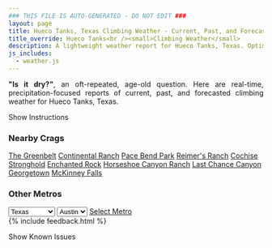 ```yaml
---
### THIS FILE IS AUTO-GENERATED - DO NOT EDIT ###
layout: page
title: Hueco Tanks, Texas Climbing Weather - Current, Past, and Forecasted Report
title_override: Hueco Tanks<br /><small>Climbing Weather</small>
description: A lightweight weather report for Hueco Tanks, Texas. Optimized for slow internet connections.
js_includes:
  - weather.js
---
```


<section class="measure center lh-copy f5-ns f6 ph2 mv4" style="text-align: justify;">
<strong>"Is it dry?"</strong>, an oft-repeated, age-old question. Here are real-time,
precipitation-focused reports of current, past, and forecasted climbing weather for Hueco Tanks, Texas.
</section>

<p id="settings-toggle" class="mw5 b center tc hover-light-red black-70 pointer">Show Instructions</p>
<section id="settings" class="overflow-hidden" style="display:none;">
    <div class="mv2 ph2 center">
        <div class="fn f6 tc pv2">
            <p class="measure lh-copy center"><strong>Show/hide hourly forecasts</strong> by clicking the desired day.</p>
            <hr class="mw5 p0 mv2 o-60 b0 bt b--light-red light-red bg-light-red">
            <p class="measure lh-copy center"><strong>Current and Past conditions</strong> are measured by the nearest weather station. <strong>Forecast conditions</strong> are calculated and polled separately.</p>
            <hr class="mw5 p0 mv2 o-60 b0 bt b--light-red light-red bg-light-red">
            <p class="measure lh-copy center"><strong>Having issues?</strong> Try <a id="clear-cache" class="no-underline relative fancy-link light-red hover-light-red" href="#">clearing the local cache</a>.</p>
            <hr class="mw5 p0 mv2 o-60 b0 bt b--light-red light-red bg-light-red">
            <p class="measure lh-copy center">Weather data sourced from <a class="no-underline fancy-link relative light-red" target="_blank" href="https://www.weather.gov/documentation/services-web-api">weather.gov</a>.</p>
        </div>
    </div>
</section>
<section id="weather" data-crag="hueco-tanks-texas" class="mv4-ns mv3 ph2 center"></section>
<section id="nearby" class="tc lh-copy">
  <h3>Nearby Crags</h3>
<a class="nowrap no-underline fancy-link relative light-red mh3" href="/crags/the-greenbelt-texas-weather.html">The Greenbelt</a>
<a class="nowrap no-underline fancy-link relative light-red mh3" href="/crags/continental-ranch-texas-weather.html">Continental Ranch</a>
<a class="nowrap no-underline fancy-link relative light-red mh3" href="/crags/pace-bend-park-texas-weather.html">Pace Bend Park</a>
<a class="nowrap no-underline fancy-link relative light-red mh3" href="/crags/reimers-ranch-texas-weather.html">Reimer's Ranch</a>
<a class="nowrap no-underline fancy-link relative light-red mh3" href="/crags/cochise-stronghold-arizona-weather.html">Cochise Stronghold</a>
<a class="nowrap no-underline fancy-link relative light-red mh3" href="/crags/enchanted-rock-texas-weather.html">Enchanted Rock</a>
<a class="nowrap no-underline fancy-link relative light-red mh3" href="/crags/horseshoe-canyon-ranch-arkansas-weather.html">Horseshoe Canyon Ranch</a>
<a class="nowrap no-underline fancy-link relative light-red mh3" href="/crags/last-chance-canyon-new-mexico-weather.html">Last Chance Canyon</a>
<a class="nowrap no-underline fancy-link relative light-red mh3" href="/crags/georgetown-texas-weather.html">Georgetown</a>
<a class="nowrap no-underline fancy-link relative light-red mh3" href="/crags/mckinney-falls-texas-weather.html">McKinney Falls</a>
</section>
<section id="nearby" class="tc lh-copy">
  <h3>Other Metros</h3>
  <select class="ma1 bg-near-white pa2" id="stateSel">
    <option value="Texas" selected>Texas</option>
    <option value="Washington">Washington</option>
    <option value="Colorado">Colorado</option>
    <option value="Tennessee">Tennessee</option>
    <option value="Utah">Utah</option>
    <option value="California">California</option>
  </select>
  <select class="ma1 bg-near-white pa2" id="citySel">
    <option value="Austin" selected>Austin</option>
  </select>
  <a id="selectMetro" class="f6 link dim ph3 pv2 ma1 dib white bg-light-red" href="/crags/austin-texas-weather.html">Select Metro</a>
  <script>
    var states = [];
    states["Texas"] = "Austin"
    states["Washington"] = "Seattle"
    states["Colorado"] = "Denver"
    states["Tennessee"] = "Nashville"
    states["Utah"] = "Salt Lake City"
    states["California"] = "San Francisco|Los Angeles"
  </script>
</section>
{% include feedback.html %}
<p id="issues-toggle" class="mw5 b center tc hover-light-red black-70 pointer">Show Known Issues</p>
<section id="issues" class="overflow-hidden tc f6">
</section>

<script>
  var weekly_EPZ_116_60 = null
  var hourly_EPZ_116_60 = {"@context":["https://geojson.org/geojson-ld/geojson-context.jsonld",{"@version":"1.1","wx":"https://api.weather.gov/ontology#","geo":"http://www.opengis.net/ont/geosparql#","unit":"http://codes.wmo.int/common/unit/","@vocab":"https://api.weather.gov/ontology#"}],"type":"Feature","geometry":{"type":"Polygon","coordinates":[[[-106.0565394,31.9207523],[-106.054364,31.8981566],[-106.02775960000001,31.9000002],[-106.02992990000001,31.9225961],[-106.0565394,31.9207523]]]},"properties":{"updated":"2022-07-02T07:56:41+00:00","units":"us","forecastGenerator":"HourlyForecastGenerator","generatedAt":"2022-07-02T08:38:10+00:00","updateTime":"2022-07-02T07:56:41+00:00","validTimes":"2022-07-02T01:00:00+00:00/P8DT6H","elevation":{"unitCode":"wmoUnit:m","value":1449.9336},"periods":[{"number":1,"name":"","startTime":"2022-07-02T02:00:00-06:00","endTime":"2022-07-02T03:00:00-06:00","isDaytime":false,"temperature":76,"temperatureUnit":"F","temperatureTrend":null,"windSpeed":"10 mph","windDirection":"N","icon":"https://api.weather.gov/icons/land/night/bkn?size=small","shortForecast":"Mostly Cloudy","detailedForecast":""},{"number":2,"name":"","startTime":"2022-07-02T03:00:00-06:00","endTime":"2022-07-02T04:00:00-06:00","isDaytime":false,"temperature":75,"temperatureUnit":"F","temperatureTrend":null,"windSpeed":"10 mph","windDirection":"NNE","icon":"https://api.weather.gov/icons/land/night/sct?size=small","shortForecast":"Partly Cloudy","detailedForecast":""},{"number":3,"name":"","startTime":"2022-07-02T04:00:00-06:00","endTime":"2022-07-02T05:00:00-06:00","isDaytime":false,"temperature":73,"temperatureUnit":"F","temperatureTrend":null,"windSpeed":"10 mph","windDirection":"NE","icon":"https://api.weather.gov/icons/land/night/sct?size=small","shortForecast":"Partly Cloudy","detailedForecast":""},{"number":4,"name":"","startTime":"2022-07-02T05:00:00-06:00","endTime":"2022-07-02T06:00:00-06:00","isDaytime":false,"temperature":72,"temperatureUnit":"F","temperatureTrend":null,"windSpeed":"12 mph","windDirection":"E","icon":"https://api.weather.gov/icons/land/night/sct?size=small","shortForecast":"Partly Cloudy","detailedForecast":""},{"number":5,"name":"","startTime":"2022-07-02T06:00:00-06:00","endTime":"2022-07-02T07:00:00-06:00","isDaytime":true,"temperature":71,"temperatureUnit":"F","temperatureTrend":null,"windSpeed":"12 mph","windDirection":"E","icon":"https://api.weather.gov/icons/land/day/sct?size=small","shortForecast":"Mostly Sunny","detailedForecast":""},{"number":6,"name":"","startTime":"2022-07-02T07:00:00-06:00","endTime":"2022-07-02T08:00:00-06:00","isDaytime":true,"temperature":72,"temperatureUnit":"F","temperatureTrend":null,"windSpeed":"9 mph","windDirection":"E","icon":"https://api.weather.gov/icons/land/day/sct?size=small","shortForecast":"Mostly Sunny","detailedForecast":""},{"number":7,"name":"","startTime":"2022-07-02T08:00:00-06:00","endTime":"2022-07-02T09:00:00-06:00","isDaytime":true,"temperature":76,"temperatureUnit":"F","temperatureTrend":null,"windSpeed":"9 mph","windDirection":"SE","icon":"https://api.weather.gov/icons/land/day/sct?size=small","shortForecast":"Mostly Sunny","detailedForecast":""},{"number":8,"name":"","startTime":"2022-07-02T09:00:00-06:00","endTime":"2022-07-02T10:00:00-06:00","isDaytime":true,"temperature":79,"temperatureUnit":"F","temperatureTrend":null,"windSpeed":"9 mph","windDirection":"SSE","icon":"https://api.weather.gov/icons/land/day/sct?size=small","shortForecast":"Mostly Sunny","detailedForecast":""},{"number":9,"name":"","startTime":"2022-07-02T10:00:00-06:00","endTime":"2022-07-02T11:00:00-06:00","isDaytime":true,"temperature":83,"temperatureUnit":"F","temperatureTrend":null,"windSpeed":"9 mph","windDirection":"SSE","icon":"https://api.weather.gov/icons/land/day/tsra_hi?size=small","shortForecast":"Isolated Showers And Thunderstorms","detailedForecast":""},{"number":10,"name":"","startTime":"2022-07-02T11:00:00-06:00","endTime":"2022-07-02T12:00:00-06:00","isDaytime":true,"temperature":86,"temperatureUnit":"F","temperatureTrend":null,"windSpeed":"8 mph","windDirection":"S","icon":"https://api.weather.gov/icons/land/day/tsra_hi?size=small","shortForecast":"Isolated Showers And Thunderstorms","detailedForecast":""},{"number":11,"name":"","startTime":"2022-07-02T12:00:00-06:00","endTime":"2022-07-02T13:00:00-06:00","isDaytime":true,"temperature":89,"temperatureUnit":"F","temperatureTrend":null,"windSpeed":"8 mph","windDirection":"SSW","icon":"https://api.weather.gov/icons/land/day/tsra_hi,20?size=small","shortForecast":"Isolated Showers And Thunderstorms","detailedForecast":""},{"number":12,"name":"","startTime":"2022-07-02T13:00:00-06:00","endTime":"2022-07-02T14:00:00-06:00","isDaytime":true,"temperature":89,"temperatureUnit":"F","temperatureTrend":null,"windSpeed":"8 mph","windDirection":"S","icon":"https://api.weather.gov/icons/land/day/tsra_hi,20?size=small","shortForecast":"Isolated Showers And Thunderstorms","detailedForecast":""},{"number":13,"name":"","startTime":"2022-07-02T14:00:00-06:00","endTime":"2022-07-02T15:00:00-06:00","isDaytime":true,"temperature":90,"temperatureUnit":"F","temperatureTrend":null,"windSpeed":"9 mph","windDirection":"S","icon":"https://api.weather.gov/icons/land/day/tsra_hi,20?size=small","shortForecast":"Isolated Showers And Thunderstorms","detailedForecast":""},{"number":14,"name":"","startTime":"2022-07-02T15:00:00-06:00","endTime":"2022-07-02T16:00:00-06:00","isDaytime":true,"temperature":91,"temperatureUnit":"F","temperatureTrend":null,"windSpeed":"9 mph","windDirection":"SSE","icon":"https://api.weather.gov/icons/land/day/tsra_hi,20?size=small","shortForecast":"Isolated Showers And Thunderstorms","detailedForecast":""},{"number":15,"name":"","startTime":"2022-07-02T16:00:00-06:00","endTime":"2022-07-02T17:00:00-06:00","isDaytime":true,"temperature":91,"temperatureUnit":"F","temperatureTrend":null,"windSpeed":"9 mph","windDirection":"SSE","icon":"https://api.weather.gov/icons/land/day/tsra_hi?size=small","shortForecast":"Isolated Showers And Thunderstorms","detailedForecast":""},{"number":16,"name":"","startTime":"2022-07-02T17:00:00-06:00","endTime":"2022-07-02T18:00:00-06:00","isDaytime":true,"temperature":91,"temperatureUnit":"F","temperatureTrend":null,"windSpeed":"9 mph","windDirection":"S","icon":"https://api.weather.gov/icons/land/day/tsra_hi?size=small","shortForecast":"Isolated Showers And Thunderstorms","detailedForecast":""},{"number":17,"name":"","startTime":"2022-07-02T18:00:00-06:00","endTime":"2022-07-02T19:00:00-06:00","isDaytime":false,"temperature":90,"temperatureUnit":"F","temperatureTrend":null,"windSpeed":"9 mph","windDirection":"SSE","icon":"https://api.weather.gov/icons/land/night/tsra_hi?size=small","shortForecast":"Isolated Showers And Thunderstorms","detailedForecast":""},{"number":18,"name":"","startTime":"2022-07-02T19:00:00-06:00","endTime":"2022-07-02T20:00:00-06:00","isDaytime":false,"temperature":89,"temperatureUnit":"F","temperatureTrend":null,"windSpeed":"9 mph","windDirection":"SSE","icon":"https://api.weather.gov/icons/land/night/tsra_hi?size=small","shortForecast":"Isolated Showers And Thunderstorms","detailedForecast":""},{"number":19,"name":"","startTime":"2022-07-02T20:00:00-06:00","endTime":"2022-07-02T21:00:00-06:00","isDaytime":false,"temperature":85,"temperatureUnit":"F","temperatureTrend":null,"windSpeed":"8 mph","windDirection":"SSE","icon":"https://api.weather.gov/icons/land/night/tsra_hi?size=small","shortForecast":"Isolated Showers And Thunderstorms","detailedForecast":""},{"number":20,"name":"","startTime":"2022-07-02T21:00:00-06:00","endTime":"2022-07-02T22:00:00-06:00","isDaytime":false,"temperature":83,"temperatureUnit":"F","temperatureTrend":null,"windSpeed":"7 mph","windDirection":"SSE","icon":"https://api.weather.gov/icons/land/night/tsra_hi?size=small","shortForecast":"Isolated Showers And Thunderstorms","detailedForecast":""},{"number":21,"name":"","startTime":"2022-07-02T22:00:00-06:00","endTime":"2022-07-02T23:00:00-06:00","isDaytime":false,"temperature":82,"temperatureUnit":"F","temperatureTrend":null,"windSpeed":"7 mph","windDirection":"S","icon":"https://api.weather.gov/icons/land/night/tsra_hi?size=small","shortForecast":"Isolated Showers And Thunderstorms","detailedForecast":""},{"number":22,"name":"","startTime":"2022-07-02T23:00:00-06:00","endTime":"2022-07-03T00:00:00-06:00","isDaytime":false,"temperature":80,"temperatureUnit":"F","temperatureTrend":null,"windSpeed":"7 mph","windDirection":"S","icon":"https://api.weather.gov/icons/land/night/tsra_hi?size=small","shortForecast":"Isolated Showers And Thunderstorms","detailedForecast":""},{"number":23,"name":"","startTime":"2022-07-03T00:00:00-06:00","endTime":"2022-07-03T01:00:00-06:00","isDaytime":false,"temperature":79,"temperatureUnit":"F","temperatureTrend":null,"windSpeed":"7 mph","windDirection":"S","icon":"https://api.weather.gov/icons/land/night/bkn?size=small","shortForecast":"Mostly Cloudy","detailedForecast":""},{"number":24,"name":"","startTime":"2022-07-03T01:00:00-06:00","endTime":"2022-07-03T02:00:00-06:00","isDaytime":false,"temperature":77,"temperatureUnit":"F","temperatureTrend":null,"windSpeed":"7 mph","windDirection":"S","icon":"https://api.weather.gov/icons/land/night/sct?size=small","shortForecast":"Partly Cloudy","detailedForecast":""},{"number":25,"name":"","startTime":"2022-07-03T02:00:00-06:00","endTime":"2022-07-03T03:00:00-06:00","isDaytime":false,"temperature":76,"temperatureUnit":"F","temperatureTrend":null,"windSpeed":"8 mph","windDirection":"SSE","icon":"https://api.weather.gov/icons/land/night/sct?size=small","shortForecast":"Partly Cloudy","detailedForecast":""},{"number":26,"name":"","startTime":"2022-07-03T03:00:00-06:00","endTime":"2022-07-03T04:00:00-06:00","isDaytime":false,"temperature":75,"temperatureUnit":"F","temperatureTrend":null,"windSpeed":"9 mph","windDirection":"SE","icon":"https://api.weather.gov/icons/land/night/sct?size=small","shortForecast":"Partly Cloudy","detailedForecast":""},{"number":27,"name":"","startTime":"2022-07-03T04:00:00-06:00","endTime":"2022-07-03T05:00:00-06:00","isDaytime":false,"temperature":74,"temperatureUnit":"F","temperatureTrend":null,"windSpeed":"9 mph","windDirection":"SE","icon":"https://api.weather.gov/icons/land/night/sct?size=small","shortForecast":"Partly Cloudy","detailedForecast":""},{"number":28,"name":"","startTime":"2022-07-03T05:00:00-06:00","endTime":"2022-07-03T06:00:00-06:00","isDaytime":false,"temperature":73,"temperatureUnit":"F","temperatureTrend":null,"windSpeed":"10 mph","windDirection":"ESE","icon":"https://api.weather.gov/icons/land/night/sct?size=small","shortForecast":"Partly Cloudy","detailedForecast":""},{"number":29,"name":"","startTime":"2022-07-03T06:00:00-06:00","endTime":"2022-07-03T07:00:00-06:00","isDaytime":true,"temperature":72,"temperatureUnit":"F","temperatureTrend":null,"windSpeed":"8 mph","windDirection":"ESE","icon":"https://api.weather.gov/icons/land/day/few?size=small","shortForecast":"Sunny","detailedForecast":""},{"number":30,"name":"","startTime":"2022-07-03T07:00:00-06:00","endTime":"2022-07-03T08:00:00-06:00","isDaytime":true,"temperature":73,"temperatureUnit":"F","temperatureTrend":null,"windSpeed":"8 mph","windDirection":"ESE","icon":"https://api.weather.gov/icons/land/day/few?size=small","shortForecast":"Sunny","detailedForecast":""},{"number":31,"name":"","startTime":"2022-07-03T08:00:00-06:00","endTime":"2022-07-03T09:00:00-06:00","isDaytime":true,"temperature":78,"temperatureUnit":"F","temperatureTrend":null,"windSpeed":"8 mph","windDirection":"SE","icon":"https://api.weather.gov/icons/land/day/few?size=small","shortForecast":"Sunny","detailedForecast":""},{"number":32,"name":"","startTime":"2022-07-03T09:00:00-06:00","endTime":"2022-07-03T10:00:00-06:00","isDaytime":true,"temperature":81,"temperatureUnit":"F","temperatureTrend":null,"windSpeed":"8 mph","windDirection":"SE","icon":"https://api.weather.gov/icons/land/day/few?size=small","shortForecast":"Sunny","detailedForecast":""},{"number":33,"name":"","startTime":"2022-07-03T10:00:00-06:00","endTime":"2022-07-03T11:00:00-06:00","isDaytime":true,"temperature":83,"temperatureUnit":"F","temperatureTrend":null,"windSpeed":"8 mph","windDirection":"SE","icon":"https://api.weather.gov/icons/land/day/few?size=small","shortForecast":"Sunny","detailedForecast":""},{"number":34,"name":"","startTime":"2022-07-03T11:00:00-06:00","endTime":"2022-07-03T12:00:00-06:00","isDaytime":true,"temperature":86,"temperatureUnit":"F","temperatureTrend":null,"windSpeed":"8 mph","windDirection":"SSE","icon":"https://api.weather.gov/icons/land/day/few?size=small","shortForecast":"Sunny","detailedForecast":""},{"number":35,"name":"","startTime":"2022-07-03T12:00:00-06:00","endTime":"2022-07-03T13:00:00-06:00","isDaytime":true,"temperature":88,"temperatureUnit":"F","temperatureTrend":null,"windSpeed":"8 mph","windDirection":"SSE","icon":"https://api.weather.gov/icons/land/day/tsra_hi?size=small","shortForecast":"Isolated Showers And Thunderstorms","detailedForecast":""},{"number":36,"name":"","startTime":"2022-07-03T13:00:00-06:00","endTime":"2022-07-03T14:00:00-06:00","isDaytime":true,"temperature":89,"temperatureUnit":"F","temperatureTrend":null,"windSpeed":"8 mph","windDirection":"SSE","icon":"https://api.weather.gov/icons/land/day/tsra_hi?size=small","shortForecast":"Isolated Showers And Thunderstorms","detailedForecast":""},{"number":37,"name":"","startTime":"2022-07-03T14:00:00-06:00","endTime":"2022-07-03T15:00:00-06:00","isDaytime":true,"temperature":89,"temperatureUnit":"F","temperatureTrend":null,"windSpeed":"8 mph","windDirection":"SE","icon":"https://api.weather.gov/icons/land/day/tsra_hi?size=small","shortForecast":"Isolated Showers And Thunderstorms","detailedForecast":""},{"number":38,"name":"","startTime":"2022-07-03T15:00:00-06:00","endTime":"2022-07-03T16:00:00-06:00","isDaytime":true,"temperature":89,"temperatureUnit":"F","temperatureTrend":null,"windSpeed":"8 mph","windDirection":"SE","icon":"https://api.weather.gov/icons/land/day/tsra_sct?size=small","shortForecast":"Isolated Showers And Thunderstorms","detailedForecast":""},{"number":39,"name":"","startTime":"2022-07-03T16:00:00-06:00","endTime":"2022-07-03T17:00:00-06:00","isDaytime":true,"temperature":90,"temperatureUnit":"F","temperatureTrend":null,"windSpeed":"9 mph","windDirection":"SE","icon":"https://api.weather.gov/icons/land/day/tsra_hi?size=small","shortForecast":"Isolated Showers And Thunderstorms","detailedForecast":""},{"number":40,"name":"","startTime":"2022-07-03T17:00:00-06:00","endTime":"2022-07-03T18:00:00-06:00","isDaytime":true,"temperature":91,"temperatureUnit":"F","temperatureTrend":null,"windSpeed":"9 mph","windDirection":"ESE","icon":"https://api.weather.gov/icons/land/day/tsra_hi?size=small","shortForecast":"Isolated Showers And Thunderstorms","detailedForecast":""},{"number":41,"name":"","startTime":"2022-07-03T18:00:00-06:00","endTime":"2022-07-03T19:00:00-06:00","isDaytime":false,"temperature":91,"temperatureUnit":"F","temperatureTrend":null,"windSpeed":"9 mph","windDirection":"ESE","icon":"https://api.weather.gov/icons/land/night/tsra_hi?size=small","shortForecast":"Scattered Showers And Thunderstorms","detailedForecast":""},{"number":42,"name":"","startTime":"2022-07-03T19:00:00-06:00","endTime":"2022-07-03T20:00:00-06:00","isDaytime":false,"temperature":89,"temperatureUnit":"F","temperatureTrend":null,"windSpeed":"9 mph","windDirection":"ESE","icon":"https://api.weather.gov/icons/land/night/tsra_hi?size=small","shortForecast":"Scattered Showers And Thunderstorms","detailedForecast":""},{"number":43,"name":"","startTime":"2022-07-03T20:00:00-06:00","endTime":"2022-07-03T21:00:00-06:00","isDaytime":false,"temperature":87,"temperatureUnit":"F","temperatureTrend":null,"windSpeed":"10 mph","windDirection":"ESE","icon":"https://api.weather.gov/icons/land/night/tsra_hi?size=small","shortForecast":"Scattered Showers And Thunderstorms","detailedForecast":""},{"number":44,"name":"","startTime":"2022-07-03T21:00:00-06:00","endTime":"2022-07-03T22:00:00-06:00","isDaytime":false,"temperature":84,"temperatureUnit":"F","temperatureTrend":null,"windSpeed":"10 mph","windDirection":"ESE","icon":"https://api.weather.gov/icons/land/night/tsra_hi?size=small","shortForecast":"Scattered Showers And Thunderstorms","detailedForecast":""},{"number":45,"name":"","startTime":"2022-07-03T22:00:00-06:00","endTime":"2022-07-03T23:00:00-06:00","isDaytime":false,"temperature":82,"temperatureUnit":"F","temperatureTrend":null,"windSpeed":"12 mph","windDirection":"ESE","icon":"https://api.weather.gov/icons/land/night/tsra_hi?size=small","shortForecast":"Scattered Showers And Thunderstorms","detailedForecast":""},{"number":46,"name":"","startTime":"2022-07-03T23:00:00-06:00","endTime":"2022-07-04T00:00:00-06:00","isDaytime":false,"temperature":81,"temperatureUnit":"F","temperatureTrend":null,"windSpeed":"12 mph","windDirection":"ESE","icon":"https://api.weather.gov/icons/land/night/tsra_hi?size=small","shortForecast":"Scattered Showers And Thunderstorms","detailedForecast":""},{"number":47,"name":"","startTime":"2022-07-04T00:00:00-06:00","endTime":"2022-07-04T01:00:00-06:00","isDaytime":false,"temperature":79,"temperatureUnit":"F","temperatureTrend":null,"windSpeed":"12 mph","windDirection":"ESE","icon":"https://api.weather.gov/icons/land/night/tsra_sct?size=small","shortForecast":"Isolated Showers And Thunderstorms","detailedForecast":""},{"number":48,"name":"","startTime":"2022-07-04T01:00:00-06:00","endTime":"2022-07-04T02:00:00-06:00","isDaytime":false,"temperature":77,"temperatureUnit":"F","temperatureTrend":null,"windSpeed":"12 mph","windDirection":"SE","icon":"https://api.weather.gov/icons/land/night/tsra_sct?size=small","shortForecast":"Isolated Showers And Thunderstorms","detailedForecast":""},{"number":49,"name":"","startTime":"2022-07-04T02:00:00-06:00","endTime":"2022-07-04T03:00:00-06:00","isDaytime":false,"temperature":76,"temperatureUnit":"F","temperatureTrend":null,"windSpeed":"10 mph","windDirection":"SE","icon":"https://api.weather.gov/icons/land/night/tsra_sct?size=small","shortForecast":"Isolated Showers And Thunderstorms","detailedForecast":""},{"number":50,"name":"","startTime":"2022-07-04T03:00:00-06:00","endTime":"2022-07-04T04:00:00-06:00","isDaytime":false,"temperature":74,"temperatureUnit":"F","temperatureTrend":null,"windSpeed":"10 mph","windDirection":"SE","icon":"https://api.weather.gov/icons/land/night/tsra_sct?size=small","shortForecast":"Isolated Showers And Thunderstorms","detailedForecast":""},{"number":51,"name":"","startTime":"2022-07-04T04:00:00-06:00","endTime":"2022-07-04T05:00:00-06:00","isDaytime":false,"temperature":72,"temperatureUnit":"F","temperatureTrend":null,"windSpeed":"9 mph","windDirection":"SSE","icon":"https://api.weather.gov/icons/land/night/tsra_hi?size=small","shortForecast":"Isolated Showers And Thunderstorms","detailedForecast":""},{"number":52,"name":"","startTime":"2022-07-04T05:00:00-06:00","endTime":"2022-07-04T06:00:00-06:00","isDaytime":false,"temperature":71,"temperatureUnit":"F","temperatureTrend":null,"windSpeed":"8 mph","windDirection":"SSE","icon":"https://api.weather.gov/icons/land/night/tsra_hi?size=small","shortForecast":"Isolated Showers And Thunderstorms","detailedForecast":""},{"number":53,"name":"","startTime":"2022-07-04T06:00:00-06:00","endTime":"2022-07-04T07:00:00-06:00","isDaytime":true,"temperature":71,"temperatureUnit":"F","temperatureTrend":null,"windSpeed":"8 mph","windDirection":"SSE","icon":"https://api.weather.gov/icons/land/day/bkn?size=small","shortForecast":"Partly Sunny","detailedForecast":""},{"number":54,"name":"","startTime":"2022-07-04T07:00:00-06:00","endTime":"2022-07-04T08:00:00-06:00","isDaytime":true,"temperature":73,"temperatureUnit":"F","temperatureTrend":null,"windSpeed":"8 mph","windDirection":"SSE","icon":"https://api.weather.gov/icons/land/day/sct?size=small","shortForecast":"Mostly Sunny","detailedForecast":""},{"number":55,"name":"","startTime":"2022-07-04T08:00:00-06:00","endTime":"2022-07-04T09:00:00-06:00","isDaytime":true,"temperature":77,"temperatureUnit":"F","temperatureTrend":null,"windSpeed":"8 mph","windDirection":"S","icon":"https://api.weather.gov/icons/land/day/sct?size=small","shortForecast":"Mostly Sunny","detailedForecast":""},{"number":56,"name":"","startTime":"2022-07-04T09:00:00-06:00","endTime":"2022-07-04T10:00:00-06:00","isDaytime":true,"temperature":80,"temperatureUnit":"F","temperatureTrend":null,"windSpeed":"8 mph","windDirection":"S","icon":"https://api.weather.gov/icons/land/day/few?size=small","shortForecast":"Sunny","detailedForecast":""},{"number":57,"name":"","startTime":"2022-07-04T10:00:00-06:00","endTime":"2022-07-04T11:00:00-06:00","isDaytime":true,"temperature":83,"temperatureUnit":"F","temperatureTrend":null,"windSpeed":"9 mph","windDirection":"S","icon":"https://api.weather.gov/icons/land/day/sct?size=small","shortForecast":"Mostly Sunny","detailedForecast":""},{"number":58,"name":"","startTime":"2022-07-04T11:00:00-06:00","endTime":"2022-07-04T12:00:00-06:00","isDaytime":true,"temperature":85,"temperatureUnit":"F","temperatureTrend":null,"windSpeed":"9 mph","windDirection":"S","icon":"https://api.weather.gov/icons/land/day/sct?size=small","shortForecast":"Mostly Sunny","detailedForecast":""},{"number":59,"name":"","startTime":"2022-07-04T12:00:00-06:00","endTime":"2022-07-04T13:00:00-06:00","isDaytime":true,"temperature":87,"temperatureUnit":"F","temperatureTrend":null,"windSpeed":"9 mph","windDirection":"S","icon":"https://api.weather.gov/icons/land/day/tsra_hi?size=small","shortForecast":"Slight Chance Showers And Thunderstorms","detailedForecast":""},{"number":60,"name":"","startTime":"2022-07-04T13:00:00-06:00","endTime":"2022-07-04T14:00:00-06:00","isDaytime":true,"temperature":88,"temperatureUnit":"F","temperatureTrend":null,"windSpeed":"9 mph","windDirection":"S","icon":"https://api.weather.gov/icons/land/day/tsra_hi?size=small","shortForecast":"Slight Chance Showers And Thunderstorms","detailedForecast":""},{"number":61,"name":"","startTime":"2022-07-04T14:00:00-06:00","endTime":"2022-07-04T15:00:00-06:00","isDaytime":true,"temperature":89,"temperatureUnit":"F","temperatureTrend":null,"windSpeed":"9 mph","windDirection":"S","icon":"https://api.weather.gov/icons/land/day/tsra_hi?size=small","shortForecast":"Slight Chance Showers And Thunderstorms","detailedForecast":""},{"number":62,"name":"","startTime":"2022-07-04T15:00:00-06:00","endTime":"2022-07-04T16:00:00-06:00","isDaytime":true,"temperature":89,"temperatureUnit":"F","temperatureTrend":null,"windSpeed":"9 mph","windDirection":"S","icon":"https://api.weather.gov/icons/land/day/tsra_hi?size=small","shortForecast":"Slight Chance Showers And Thunderstorms","detailedForecast":""},{"number":63,"name":"","startTime":"2022-07-04T16:00:00-06:00","endTime":"2022-07-04T17:00:00-06:00","isDaytime":true,"temperature":89,"temperatureUnit":"F","temperatureTrend":null,"windSpeed":"9 mph","windDirection":"S","icon":"https://api.weather.gov/icons/land/day/tsra_hi?size=small","shortForecast":"Slight Chance Showers And Thunderstorms","detailedForecast":""},{"number":64,"name":"","startTime":"2022-07-04T17:00:00-06:00","endTime":"2022-07-04T18:00:00-06:00","isDaytime":true,"temperature":88,"temperatureUnit":"F","temperatureTrend":null,"windSpeed":"9 mph","windDirection":"S","icon":"https://api.weather.gov/icons/land/day/tsra_hi?size=small","shortForecast":"Slight Chance Showers And Thunderstorms","detailedForecast":""},{"number":65,"name":"","startTime":"2022-07-04T18:00:00-06:00","endTime":"2022-07-04T19:00:00-06:00","isDaytime":false,"temperature":87,"temperatureUnit":"F","temperatureTrend":null,"windSpeed":"9 mph","windDirection":"S","icon":"https://api.weather.gov/icons/land/night/tsra_sct?size=small","shortForecast":"Chance Showers And Thunderstorms","detailedForecast":""},{"number":66,"name":"","startTime":"2022-07-04T19:00:00-06:00","endTime":"2022-07-04T20:00:00-06:00","isDaytime":false,"temperature":85,"temperatureUnit":"F","temperatureTrend":null,"windSpeed":"9 mph","windDirection":"S","icon":"https://api.weather.gov/icons/land/night/tsra_sct?size=small","shortForecast":"Chance Showers And Thunderstorms","detailedForecast":""},{"number":67,"name":"","startTime":"2022-07-04T20:00:00-06:00","endTime":"2022-07-04T21:00:00-06:00","isDaytime":false,"temperature":82,"temperatureUnit":"F","temperatureTrend":null,"windSpeed":"10 mph","windDirection":"S","icon":"https://api.weather.gov/icons/land/night/tsra_sct?size=small","shortForecast":"Chance Showers And Thunderstorms","detailedForecast":""},{"number":68,"name":"","startTime":"2022-07-04T21:00:00-06:00","endTime":"2022-07-04T22:00:00-06:00","isDaytime":false,"temperature":80,"temperatureUnit":"F","temperatureTrend":null,"windSpeed":"10 mph","windDirection":"S","icon":"https://api.weather.gov/icons/land/night/tsra_sct?size=small","shortForecast":"Chance Showers And Thunderstorms","detailedForecast":""},{"number":69,"name":"","startTime":"2022-07-04T22:00:00-06:00","endTime":"2022-07-04T23:00:00-06:00","isDaytime":false,"temperature":79,"temperatureUnit":"F","temperatureTrend":null,"windSpeed":"10 mph","windDirection":"SSE","icon":"https://api.weather.gov/icons/land/night/tsra?size=small","shortForecast":"Chance Showers And Thunderstorms","detailedForecast":""},{"number":70,"name":"","startTime":"2022-07-04T23:00:00-06:00","endTime":"2022-07-05T00:00:00-06:00","isDaytime":false,"temperature":79,"temperatureUnit":"F","temperatureTrend":null,"windSpeed":"12 mph","windDirection":"SSE","icon":"https://api.weather.gov/icons/land/night/tsra?size=small","shortForecast":"Chance Showers And Thunderstorms","detailedForecast":""},{"number":71,"name":"","startTime":"2022-07-05T00:00:00-06:00","endTime":"2022-07-05T01:00:00-06:00","isDaytime":false,"temperature":78,"temperatureUnit":"F","temperatureTrend":null,"windSpeed":"12 mph","windDirection":"SSE","icon":"https://api.weather.gov/icons/land/night/tsra?size=small","shortForecast":"Chance Showers And Thunderstorms","detailedForecast":""},{"number":72,"name":"","startTime":"2022-07-05T01:00:00-06:00","endTime":"2022-07-05T02:00:00-06:00","isDaytime":false,"temperature":77,"temperatureUnit":"F","temperatureTrend":null,"windSpeed":"12 mph","windDirection":"SSE","icon":"https://api.weather.gov/icons/land/night/tsra?size=small","shortForecast":"Chance Showers And Thunderstorms","detailedForecast":""},{"number":73,"name":"","startTime":"2022-07-05T02:00:00-06:00","endTime":"2022-07-05T03:00:00-06:00","isDaytime":false,"temperature":75,"temperatureUnit":"F","temperatureTrend":null,"windSpeed":"13 mph","windDirection":"SSE","icon":"https://api.weather.gov/icons/land/night/tsra_sct?size=small","shortForecast":"Chance Showers And Thunderstorms","detailedForecast":""},{"number":74,"name":"","startTime":"2022-07-05T03:00:00-06:00","endTime":"2022-07-05T04:00:00-06:00","isDaytime":false,"temperature":74,"temperatureUnit":"F","temperatureTrend":null,"windSpeed":"13 mph","windDirection":"SSE","icon":"https://api.weather.gov/icons/land/night/tsra_sct?size=small","shortForecast":"Chance Showers And Thunderstorms","detailedForecast":""},{"number":75,"name":"","startTime":"2022-07-05T04:00:00-06:00","endTime":"2022-07-05T05:00:00-06:00","isDaytime":false,"temperature":72,"temperatureUnit":"F","temperatureTrend":null,"windSpeed":"13 mph","windDirection":"S","icon":"https://api.weather.gov/icons/land/night/tsra_sct?size=small","shortForecast":"Chance Showers And Thunderstorms","detailedForecast":""},{"number":76,"name":"","startTime":"2022-07-05T05:00:00-06:00","endTime":"2022-07-05T06:00:00-06:00","isDaytime":false,"temperature":71,"temperatureUnit":"F","temperatureTrend":null,"windSpeed":"13 mph","windDirection":"S","icon":"https://api.weather.gov/icons/land/night/tsra_sct?size=small","shortForecast":"Chance Showers And Thunderstorms","detailedForecast":""},{"number":77,"name":"","startTime":"2022-07-05T06:00:00-06:00","endTime":"2022-07-05T07:00:00-06:00","isDaytime":true,"temperature":71,"temperatureUnit":"F","temperatureTrend":null,"windSpeed":"12 mph","windDirection":"S","icon":"https://api.weather.gov/icons/land/day/bkn?size=small","shortForecast":"Partly Sunny","detailedForecast":""},{"number":78,"name":"","startTime":"2022-07-05T07:00:00-06:00","endTime":"2022-07-05T08:00:00-06:00","isDaytime":true,"temperature":73,"temperatureUnit":"F","temperatureTrend":null,"windSpeed":"10 mph","windDirection":"S","icon":"https://api.weather.gov/icons/land/day/bkn?size=small","shortForecast":"Partly Sunny","detailedForecast":""},{"number":79,"name":"","startTime":"2022-07-05T08:00:00-06:00","endTime":"2022-07-05T09:00:00-06:00","isDaytime":true,"temperature":75,"temperatureUnit":"F","temperatureTrend":null,"windSpeed":"9 mph","windDirection":"S","icon":"https://api.weather.gov/icons/land/day/sct?size=small","shortForecast":"Mostly Sunny","detailedForecast":""},{"number":80,"name":"","startTime":"2022-07-05T09:00:00-06:00","endTime":"2022-07-05T10:00:00-06:00","isDaytime":true,"temperature":78,"temperatureUnit":"F","temperatureTrend":null,"windSpeed":"8 mph","windDirection":"S","icon":"https://api.weather.gov/icons/land/day/sct?size=small","shortForecast":"Mostly Sunny","detailedForecast":""},{"number":81,"name":"","startTime":"2022-07-05T10:00:00-06:00","endTime":"2022-07-05T11:00:00-06:00","isDaytime":true,"temperature":80,"temperatureUnit":"F","temperatureTrend":null,"windSpeed":"7 mph","windDirection":"SSW","icon":"https://api.weather.gov/icons/land/day/sct?size=small","shortForecast":"Mostly Sunny","detailedForecast":""},{"number":82,"name":"","startTime":"2022-07-05T11:00:00-06:00","endTime":"2022-07-05T12:00:00-06:00","isDaytime":true,"temperature":82,"temperatureUnit":"F","temperatureTrend":null,"windSpeed":"7 mph","windDirection":"SSW","icon":"https://api.weather.gov/icons/land/day/sct?size=small","shortForecast":"Mostly Sunny","detailedForecast":""},{"number":83,"name":"","startTime":"2022-07-05T12:00:00-06:00","endTime":"2022-07-05T13:00:00-06:00","isDaytime":true,"temperature":84,"temperatureUnit":"F","temperatureTrend":null,"windSpeed":"7 mph","windDirection":"SSW","icon":"https://api.weather.gov/icons/land/day/tsra_hi?size=small","shortForecast":"Slight Chance Showers And Thunderstorms","detailedForecast":""},{"number":84,"name":"","startTime":"2022-07-05T13:00:00-06:00","endTime":"2022-07-05T14:00:00-06:00","isDaytime":true,"temperature":86,"temperatureUnit":"F","temperatureTrend":null,"windSpeed":"8 mph","windDirection":"SSW","icon":"https://api.weather.gov/icons/land/day/tsra_hi?size=small","shortForecast":"Slight Chance Showers And Thunderstorms","detailedForecast":""},{"number":85,"name":"","startTime":"2022-07-05T14:00:00-06:00","endTime":"2022-07-05T15:00:00-06:00","isDaytime":true,"temperature":87,"temperatureUnit":"F","temperatureTrend":null,"windSpeed":"8 mph","windDirection":"SW","icon":"https://api.weather.gov/icons/land/day/tsra_hi?size=small","shortForecast":"Slight Chance Showers And Thunderstorms","detailedForecast":""},{"number":86,"name":"","startTime":"2022-07-05T15:00:00-06:00","endTime":"2022-07-05T16:00:00-06:00","isDaytime":true,"temperature":88,"temperatureUnit":"F","temperatureTrend":null,"windSpeed":"9 mph","windDirection":"SW","icon":"https://api.weather.gov/icons/land/day/tsra_hi?size=small","shortForecast":"Slight Chance Showers And Thunderstorms","detailedForecast":""},{"number":87,"name":"","startTime":"2022-07-05T16:00:00-06:00","endTime":"2022-07-05T17:00:00-06:00","isDaytime":true,"temperature":88,"temperatureUnit":"F","temperatureTrend":null,"windSpeed":"9 mph","windDirection":"SW","icon":"https://api.weather.gov/icons/land/day/tsra_hi?size=small","shortForecast":"Slight Chance Showers And Thunderstorms","detailedForecast":""},{"number":88,"name":"","startTime":"2022-07-05T17:00:00-06:00","endTime":"2022-07-05T18:00:00-06:00","isDaytime":true,"temperature":88,"temperatureUnit":"F","temperatureTrend":null,"windSpeed":"8 mph","windDirection":"SW","icon":"https://api.weather.gov/icons/land/day/tsra_hi?size=small","shortForecast":"Slight Chance Showers And Thunderstorms","detailedForecast":""},{"number":89,"name":"","startTime":"2022-07-05T18:00:00-06:00","endTime":"2022-07-05T19:00:00-06:00","isDaytime":false,"temperature":87,"temperatureUnit":"F","temperatureTrend":null,"windSpeed":"8 mph","windDirection":"SW","icon":"https://api.weather.gov/icons/land/night/tsra_hi?size=small","shortForecast":"Chance Showers And Thunderstorms","detailedForecast":""},{"number":90,"name":"","startTime":"2022-07-05T19:00:00-06:00","endTime":"2022-07-05T20:00:00-06:00","isDaytime":false,"temperature":85,"temperatureUnit":"F","temperatureTrend":null,"windSpeed":"10 mph","windDirection":"SSW","icon":"https://api.weather.gov/icons/land/night/tsra_hi?size=small","shortForecast":"Chance Showers And Thunderstorms","detailedForecast":""},{"number":91,"name":"","startTime":"2022-07-05T20:00:00-06:00","endTime":"2022-07-05T21:00:00-06:00","isDaytime":false,"temperature":83,"temperatureUnit":"F","temperatureTrend":null,"windSpeed":"13 mph","windDirection":"SSW","icon":"https://api.weather.gov/icons/land/night/tsra_hi?size=small","shortForecast":"Chance Showers And Thunderstorms","detailedForecast":""},{"number":92,"name":"","startTime":"2022-07-05T21:00:00-06:00","endTime":"2022-07-05T22:00:00-06:00","isDaytime":false,"temperature":81,"temperatureUnit":"F","temperatureTrend":null,"windSpeed":"14 mph","windDirection":"S","icon":"https://api.weather.gov/icons/land/night/tsra_hi?size=small","shortForecast":"Chance Showers And Thunderstorms","detailedForecast":""},{"number":93,"name":"","startTime":"2022-07-05T22:00:00-06:00","endTime":"2022-07-05T23:00:00-06:00","isDaytime":false,"temperature":79,"temperatureUnit":"F","temperatureTrend":null,"windSpeed":"14 mph","windDirection":"S","icon":"https://api.weather.gov/icons/land/night/tsra_hi?size=small","shortForecast":"Chance Showers And Thunderstorms","detailedForecast":""},{"number":94,"name":"","startTime":"2022-07-05T23:00:00-06:00","endTime":"2022-07-06T00:00:00-06:00","isDaytime":false,"temperature":78,"temperatureUnit":"F","temperatureTrend":null,"windSpeed":"13 mph","windDirection":"S","icon":"https://api.weather.gov/icons/land/night/tsra_sct?size=small","shortForecast":"Chance Showers And Thunderstorms","detailedForecast":""},{"number":95,"name":"","startTime":"2022-07-06T00:00:00-06:00","endTime":"2022-07-06T01:00:00-06:00","isDaytime":false,"temperature":77,"temperatureUnit":"F","temperatureTrend":null,"windSpeed":"12 mph","windDirection":"S","icon":"https://api.weather.gov/icons/land/night/tsra_sct?size=small","shortForecast":"Chance Showers And Thunderstorms","detailedForecast":""},{"number":96,"name":"","startTime":"2022-07-06T01:00:00-06:00","endTime":"2022-07-06T02:00:00-06:00","isDaytime":false,"temperature":76,"temperatureUnit":"F","temperatureTrend":null,"windSpeed":"12 mph","windDirection":"S","icon":"https://api.weather.gov/icons/land/night/tsra_sct?size=small","shortForecast":"Chance Showers And Thunderstorms","detailedForecast":""},{"number":97,"name":"","startTime":"2022-07-06T02:00:00-06:00","endTime":"2022-07-06T03:00:00-06:00","isDaytime":false,"temperature":75,"temperatureUnit":"F","temperatureTrend":null,"windSpeed":"12 mph","windDirection":"S","icon":"https://api.weather.gov/icons/land/night/tsra_sct?size=small","shortForecast":"Chance Showers And Thunderstorms","detailedForecast":""},{"number":98,"name":"","startTime":"2022-07-06T03:00:00-06:00","endTime":"2022-07-06T04:00:00-06:00","isDaytime":false,"temperature":74,"temperatureUnit":"F","temperatureTrend":null,"windSpeed":"12 mph","windDirection":"SSE","icon":"https://api.weather.gov/icons/land/night/tsra_sct?size=small","shortForecast":"Chance Showers And Thunderstorms","detailedForecast":""},{"number":99,"name":"","startTime":"2022-07-06T04:00:00-06:00","endTime":"2022-07-06T05:00:00-06:00","isDaytime":false,"temperature":73,"temperatureUnit":"F","temperatureTrend":null,"windSpeed":"10 mph","windDirection":"SSE","icon":"https://api.weather.gov/icons/land/night/tsra_sct?size=small","shortForecast":"Chance Showers And Thunderstorms","detailedForecast":""},{"number":100,"name":"","startTime":"2022-07-06T05:00:00-06:00","endTime":"2022-07-06T06:00:00-06:00","isDaytime":false,"temperature":72,"temperatureUnit":"F","temperatureTrend":null,"windSpeed":"10 mph","windDirection":"SSE","icon":"https://api.weather.gov/icons/land/night/tsra_hi?size=small","shortForecast":"Chance Showers And Thunderstorms","detailedForecast":""},{"number":101,"name":"","startTime":"2022-07-06T06:00:00-06:00","endTime":"2022-07-06T07:00:00-06:00","isDaytime":true,"temperature":72,"temperatureUnit":"F","temperatureTrend":null,"windSpeed":"9 mph","windDirection":"SE","icon":"https://api.weather.gov/icons/land/day/bkn?size=small","shortForecast":"Partly Sunny","detailedForecast":""},{"number":102,"name":"","startTime":"2022-07-06T07:00:00-06:00","endTime":"2022-07-06T08:00:00-06:00","isDaytime":true,"temperature":74,"temperatureUnit":"F","temperatureTrend":null,"windSpeed":"9 mph","windDirection":"SSE","icon":"https://api.weather.gov/icons/land/day/sct?size=small","shortForecast":"Mostly Sunny","detailedForecast":""},{"number":103,"name":"","startTime":"2022-07-06T08:00:00-06:00","endTime":"2022-07-06T09:00:00-06:00","isDaytime":true,"temperature":76,"temperatureUnit":"F","temperatureTrend":null,"windSpeed":"8 mph","windDirection":"SSE","icon":"https://api.weather.gov/icons/land/day/sct?size=small","shortForecast":"Mostly Sunny","detailedForecast":""},{"number":104,"name":"","startTime":"2022-07-06T09:00:00-06:00","endTime":"2022-07-06T10:00:00-06:00","isDaytime":true,"temperature":79,"temperatureUnit":"F","temperatureTrend":null,"windSpeed":"8 mph","windDirection":"S","icon":"https://api.weather.gov/icons/land/day/sct?size=small","shortForecast":"Mostly Sunny","detailedForecast":""},{"number":105,"name":"","startTime":"2022-07-06T10:00:00-06:00","endTime":"2022-07-06T11:00:00-06:00","isDaytime":true,"temperature":81,"temperatureUnit":"F","temperatureTrend":null,"windSpeed":"8 mph","windDirection":"S","icon":"https://api.weather.gov/icons/land/day/sct?size=small","shortForecast":"Mostly Sunny","detailedForecast":""},{"number":106,"name":"","startTime":"2022-07-06T11:00:00-06:00","endTime":"2022-07-06T12:00:00-06:00","isDaytime":true,"temperature":83,"temperatureUnit":"F","temperatureTrend":null,"windSpeed":"8 mph","windDirection":"SW","icon":"https://api.weather.gov/icons/land/day/sct?size=small","shortForecast":"Mostly Sunny","detailedForecast":""},{"number":107,"name":"","startTime":"2022-07-06T12:00:00-06:00","endTime":"2022-07-06T13:00:00-06:00","isDaytime":true,"temperature":85,"temperatureUnit":"F","temperatureTrend":null,"windSpeed":"8 mph","windDirection":"SW","icon":"https://api.weather.gov/icons/land/day/tsra_hi?size=small","shortForecast":"Chance Showers And Thunderstorms","detailedForecast":""},{"number":108,"name":"","startTime":"2022-07-06T13:00:00-06:00","endTime":"2022-07-06T14:00:00-06:00","isDaytime":true,"temperature":87,"temperatureUnit":"F","temperatureTrend":null,"windSpeed":"8 mph","windDirection":"WSW","icon":"https://api.weather.gov/icons/land/day/tsra_hi?size=small","shortForecast":"Chance Showers And Thunderstorms","detailedForecast":""},{"number":109,"name":"","startTime":"2022-07-06T14:00:00-06:00","endTime":"2022-07-06T15:00:00-06:00","isDaytime":true,"temperature":88,"temperatureUnit":"F","temperatureTrend":null,"windSpeed":"8 mph","windDirection":"WSW","icon":"https://api.weather.gov/icons/land/day/tsra_hi?size=small","shortForecast":"Chance Showers And Thunderstorms","detailedForecast":""},{"number":110,"name":"","startTime":"2022-07-06T15:00:00-06:00","endTime":"2022-07-06T16:00:00-06:00","isDaytime":true,"temperature":89,"temperatureUnit":"F","temperatureTrend":null,"windSpeed":"8 mph","windDirection":"WSW","icon":"https://api.weather.gov/icons/land/day/tsra_hi?size=small","shortForecast":"Chance Showers And Thunderstorms","detailedForecast":""},{"number":111,"name":"","startTime":"2022-07-06T16:00:00-06:00","endTime":"2022-07-06T17:00:00-06:00","isDaytime":true,"temperature":89,"temperatureUnit":"F","temperatureTrend":null,"windSpeed":"9 mph","windDirection":"SW","icon":"https://api.weather.gov/icons/land/day/tsra_hi?size=small","shortForecast":"Chance Showers And Thunderstorms","detailedForecast":""},{"number":112,"name":"","startTime":"2022-07-06T17:00:00-06:00","endTime":"2022-07-06T18:00:00-06:00","isDaytime":true,"temperature":88,"temperatureUnit":"F","temperatureTrend":null,"windSpeed":"10 mph","windDirection":"S","icon":"https://api.weather.gov/icons/land/day/tsra_hi?size=small","shortForecast":"Chance Showers And Thunderstorms","detailedForecast":""},{"number":113,"name":"","startTime":"2022-07-06T18:00:00-06:00","endTime":"2022-07-06T19:00:00-06:00","isDaytime":false,"temperature":87,"temperatureUnit":"F","temperatureTrend":null,"windSpeed":"12 mph","windDirection":"SSE","icon":"https://api.weather.gov/icons/land/night/tsra_hi?size=small","shortForecast":"Chance Showers And Thunderstorms","detailedForecast":""},{"number":114,"name":"","startTime":"2022-07-06T19:00:00-06:00","endTime":"2022-07-06T20:00:00-06:00","isDaytime":false,"temperature":85,"temperatureUnit":"F","temperatureTrend":null,"windSpeed":"13 mph","windDirection":"SSE","icon":"https://api.weather.gov/icons/land/night/tsra_hi?size=small","shortForecast":"Chance Showers And Thunderstorms","detailedForecast":""},{"number":115,"name":"","startTime":"2022-07-06T20:00:00-06:00","endTime":"2022-07-06T21:00:00-06:00","isDaytime":false,"temperature":82,"temperatureUnit":"F","temperatureTrend":null,"windSpeed":"14 mph","windDirection":"SSE","icon":"https://api.weather.gov/icons/land/night/tsra_hi?size=small","shortForecast":"Chance Showers And Thunderstorms","detailedForecast":""},{"number":116,"name":"","startTime":"2022-07-06T21:00:00-06:00","endTime":"2022-07-06T22:00:00-06:00","isDaytime":false,"temperature":80,"temperatureUnit":"F","temperatureTrend":null,"windSpeed":"14 mph","windDirection":"SSE","icon":"https://api.weather.gov/icons/land/night/tsra_sct?size=small","shortForecast":"Chance Showers And Thunderstorms","detailedForecast":""},{"number":117,"name":"","startTime":"2022-07-06T22:00:00-06:00","endTime":"2022-07-06T23:00:00-06:00","isDaytime":false,"temperature":79,"temperatureUnit":"F","temperatureTrend":null,"windSpeed":"14 mph","windDirection":"SSE","icon":"https://api.weather.gov/icons/land/night/tsra_sct?size=small","shortForecast":"Chance Showers And Thunderstorms","detailedForecast":""},{"number":118,"name":"","startTime":"2022-07-06T23:00:00-06:00","endTime":"2022-07-07T00:00:00-06:00","isDaytime":false,"temperature":78,"temperatureUnit":"F","temperatureTrend":null,"windSpeed":"13 mph","windDirection":"S","icon":"https://api.weather.gov/icons/land/night/tsra_sct?size=small","shortForecast":"Chance Showers And Thunderstorms","detailedForecast":""},{"number":119,"name":"","startTime":"2022-07-07T00:00:00-06:00","endTime":"2022-07-07T01:00:00-06:00","isDaytime":false,"temperature":77,"temperatureUnit":"F","temperatureTrend":null,"windSpeed":"12 mph","windDirection":"S","icon":"https://api.weather.gov/icons/land/night/rain_showers?size=small","shortForecast":"Chance Rain Showers","detailedForecast":""},{"number":120,"name":"","startTime":"2022-07-07T01:00:00-06:00","endTime":"2022-07-07T02:00:00-06:00","isDaytime":false,"temperature":76,"temperatureUnit":"F","temperatureTrend":null,"windSpeed":"12 mph","windDirection":"S","icon":"https://api.weather.gov/icons/land/night/rain_showers?size=small","shortForecast":"Chance Rain Showers","detailedForecast":""},{"number":121,"name":"","startTime":"2022-07-07T02:00:00-06:00","endTime":"2022-07-07T03:00:00-06:00","isDaytime":false,"temperature":75,"temperatureUnit":"F","temperatureTrend":null,"windSpeed":"12 mph","windDirection":"SSW","icon":"https://api.weather.gov/icons/land/night/rain_showers?size=small","shortForecast":"Chance Rain Showers","detailedForecast":""},{"number":122,"name":"","startTime":"2022-07-07T03:00:00-06:00","endTime":"2022-07-07T04:00:00-06:00","isDaytime":false,"temperature":74,"temperatureUnit":"F","temperatureTrend":null,"windSpeed":"12 mph","windDirection":"SSW","icon":"https://api.weather.gov/icons/land/night/rain_showers?size=small","shortForecast":"Chance Rain Showers","detailedForecast":""},{"number":123,"name":"","startTime":"2022-07-07T04:00:00-06:00","endTime":"2022-07-07T05:00:00-06:00","isDaytime":false,"temperature":72,"temperatureUnit":"F","temperatureTrend":null,"windSpeed":"10 mph","windDirection":"S","icon":"https://api.weather.gov/icons/land/night/rain_showers?size=small","shortForecast":"Chance Rain Showers","detailedForecast":""},{"number":124,"name":"","startTime":"2022-07-07T05:00:00-06:00","endTime":"2022-07-07T06:00:00-06:00","isDaytime":false,"temperature":71,"temperatureUnit":"F","temperatureTrend":null,"windSpeed":"9 mph","windDirection":"SE","icon":"https://api.weather.gov/icons/land/night/rain_showers?size=small","shortForecast":"Chance Rain Showers","detailedForecast":""},{"number":125,"name":"","startTime":"2022-07-07T06:00:00-06:00","endTime":"2022-07-07T07:00:00-06:00","isDaytime":true,"temperature":71,"temperatureUnit":"F","temperatureTrend":null,"windSpeed":"8 mph","windDirection":"ESE","icon":"https://api.weather.gov/icons/land/day/sct?size=small","shortForecast":"Mostly Sunny","detailedForecast":""},{"number":126,"name":"","startTime":"2022-07-07T07:00:00-06:00","endTime":"2022-07-07T08:00:00-06:00","isDaytime":true,"temperature":73,"temperatureUnit":"F","temperatureTrend":null,"windSpeed":"8 mph","windDirection":"ESE","icon":"https://api.weather.gov/icons/land/day/sct?size=small","shortForecast":"Mostly Sunny","detailedForecast":""},{"number":127,"name":"","startTime":"2022-07-07T08:00:00-06:00","endTime":"2022-07-07T09:00:00-06:00","isDaytime":true,"temperature":76,"temperatureUnit":"F","temperatureTrend":null,"windSpeed":"8 mph","windDirection":"SE","icon":"https://api.weather.gov/icons/land/day/sct?size=small","shortForecast":"Mostly Sunny","detailedForecast":""},{"number":128,"name":"","startTime":"2022-07-07T09:00:00-06:00","endTime":"2022-07-07T10:00:00-06:00","isDaytime":true,"temperature":79,"temperatureUnit":"F","temperatureTrend":null,"windSpeed":"8 mph","windDirection":"SSE","icon":"https://api.weather.gov/icons/land/day/sct?size=small","shortForecast":"Mostly Sunny","detailedForecast":""},{"number":129,"name":"","startTime":"2022-07-07T10:00:00-06:00","endTime":"2022-07-07T11:00:00-06:00","isDaytime":true,"temperature":82,"temperatureUnit":"F","temperatureTrend":null,"windSpeed":"8 mph","windDirection":"SSE","icon":"https://api.weather.gov/icons/land/day/sct?size=small","shortForecast":"Mostly Sunny","detailedForecast":""},{"number":130,"name":"","startTime":"2022-07-07T11:00:00-06:00","endTime":"2022-07-07T12:00:00-06:00","isDaytime":true,"temperature":85,"temperatureUnit":"F","temperatureTrend":null,"windSpeed":"7 mph","windDirection":"S","icon":"https://api.weather.gov/icons/land/day/sct?size=small","shortForecast":"Mostly Sunny","detailedForecast":""},{"number":131,"name":"","startTime":"2022-07-07T12:00:00-06:00","endTime":"2022-07-07T13:00:00-06:00","isDaytime":true,"temperature":87,"temperatureUnit":"F","temperatureTrend":null,"windSpeed":"7 mph","windDirection":"S","icon":"https://api.weather.gov/icons/land/day/tsra_hi?size=small","shortForecast":"Chance Showers And Thunderstorms","detailedForecast":""},{"number":132,"name":"","startTime":"2022-07-07T13:00:00-06:00","endTime":"2022-07-07T14:00:00-06:00","isDaytime":true,"temperature":89,"temperatureUnit":"F","temperatureTrend":null,"windSpeed":"7 mph","windDirection":"S","icon":"https://api.weather.gov/icons/land/day/tsra_hi?size=small","shortForecast":"Chance Showers And Thunderstorms","detailedForecast":""},{"number":133,"name":"","startTime":"2022-07-07T14:00:00-06:00","endTime":"2022-07-07T15:00:00-06:00","isDaytime":true,"temperature":90,"temperatureUnit":"F","temperatureTrend":null,"windSpeed":"8 mph","windDirection":"SSE","icon":"https://api.weather.gov/icons/land/day/tsra_hi?size=small","shortForecast":"Chance Showers And Thunderstorms","detailedForecast":""},{"number":134,"name":"","startTime":"2022-07-07T15:00:00-06:00","endTime":"2022-07-07T16:00:00-06:00","isDaytime":true,"temperature":90,"temperatureUnit":"F","temperatureTrend":null,"windSpeed":"9 mph","windDirection":"SSE","icon":"https://api.weather.gov/icons/land/day/tsra_hi?size=small","shortForecast":"Chance Showers And Thunderstorms","detailedForecast":""},{"number":135,"name":"","startTime":"2022-07-07T16:00:00-06:00","endTime":"2022-07-07T17:00:00-06:00","isDaytime":true,"temperature":90,"temperatureUnit":"F","temperatureTrend":null,"windSpeed":"10 mph","windDirection":"SE","icon":"https://api.weather.gov/icons/land/day/tsra_hi?size=small","shortForecast":"Chance Showers And Thunderstorms","detailedForecast":""},{"number":136,"name":"","startTime":"2022-07-07T17:00:00-06:00","endTime":"2022-07-07T18:00:00-06:00","isDaytime":true,"temperature":89,"temperatureUnit":"F","temperatureTrend":null,"windSpeed":"10 mph","windDirection":"E","icon":"https://api.weather.gov/icons/land/day/tsra_hi?size=small","shortForecast":"Chance Showers And Thunderstorms","detailedForecast":""},{"number":137,"name":"","startTime":"2022-07-07T18:00:00-06:00","endTime":"2022-07-07T19:00:00-06:00","isDaytime":false,"temperature":87,"temperatureUnit":"F","temperatureTrend":null,"windSpeed":"12 mph","windDirection":"E","icon":"https://api.weather.gov/icons/land/night/tsra_hi?size=small","shortForecast":"Slight Chance Showers And Thunderstorms","detailedForecast":""},{"number":138,"name":"","startTime":"2022-07-07T19:00:00-06:00","endTime":"2022-07-07T20:00:00-06:00","isDaytime":false,"temperature":85,"temperatureUnit":"F","temperatureTrend":null,"windSpeed":"12 mph","windDirection":"E","icon":"https://api.weather.gov/icons/land/night/tsra_hi?size=small","shortForecast":"Slight Chance Showers And Thunderstorms","detailedForecast":""},{"number":139,"name":"","startTime":"2022-07-07T20:00:00-06:00","endTime":"2022-07-07T21:00:00-06:00","isDaytime":false,"temperature":83,"temperatureUnit":"F","temperatureTrend":null,"windSpeed":"13 mph","windDirection":"E","icon":"https://api.weather.gov/icons/land/night/tsra_sct?size=small","shortForecast":"Slight Chance Showers And Thunderstorms","detailedForecast":""},{"number":140,"name":"","startTime":"2022-07-07T21:00:00-06:00","endTime":"2022-07-07T22:00:00-06:00","isDaytime":false,"temperature":81,"temperatureUnit":"F","temperatureTrend":null,"windSpeed":"13 mph","windDirection":"E","icon":"https://api.weather.gov/icons/land/night/tsra_sct?size=small","shortForecast":"Slight Chance Showers And Thunderstorms","detailedForecast":""},{"number":141,"name":"","startTime":"2022-07-07T22:00:00-06:00","endTime":"2022-07-07T23:00:00-06:00","isDaytime":false,"temperature":79,"temperatureUnit":"F","temperatureTrend":null,"windSpeed":"14 mph","windDirection":"E","icon":"https://api.weather.gov/icons/land/night/tsra_sct?size=small","shortForecast":"Slight Chance Showers And Thunderstorms","detailedForecast":""},{"number":142,"name":"","startTime":"2022-07-07T23:00:00-06:00","endTime":"2022-07-08T00:00:00-06:00","isDaytime":false,"temperature":78,"temperatureUnit":"F","temperatureTrend":null,"windSpeed":"15 mph","windDirection":"E","icon":"https://api.weather.gov/icons/land/night/tsra_sct?size=small","shortForecast":"Slight Chance Showers And Thunderstorms","detailedForecast":""},{"number":143,"name":"","startTime":"2022-07-08T00:00:00-06:00","endTime":"2022-07-08T01:00:00-06:00","isDaytime":false,"temperature":77,"temperatureUnit":"F","temperatureTrend":null,"windSpeed":"15 mph","windDirection":"E","icon":"https://api.weather.gov/icons/land/night/rain_showers?size=small","shortForecast":"Slight Chance Rain Showers","detailedForecast":""},{"number":144,"name":"","startTime":"2022-07-08T01:00:00-06:00","endTime":"2022-07-08T02:00:00-06:00","isDaytime":false,"temperature":76,"temperatureUnit":"F","temperatureTrend":null,"windSpeed":"15 mph","windDirection":"E","icon":"https://api.weather.gov/icons/land/night/rain_showers?size=small","shortForecast":"Slight Chance Rain Showers","detailedForecast":""},{"number":145,"name":"","startTime":"2022-07-08T02:00:00-06:00","endTime":"2022-07-08T03:00:00-06:00","isDaytime":false,"temperature":75,"temperatureUnit":"F","temperatureTrend":null,"windSpeed":"14 mph","windDirection":"E","icon":"https://api.weather.gov/icons/land/night/rain_showers?size=small","shortForecast":"Slight Chance Rain Showers","detailedForecast":""},{"number":146,"name":"","startTime":"2022-07-08T03:00:00-06:00","endTime":"2022-07-08T04:00:00-06:00","isDaytime":false,"temperature":74,"temperatureUnit":"F","temperatureTrend":null,"windSpeed":"13 mph","windDirection":"E","icon":"https://api.weather.gov/icons/land/night/rain_showers?size=small","shortForecast":"Slight Chance Rain Showers","detailedForecast":""},{"number":147,"name":"","startTime":"2022-07-08T04:00:00-06:00","endTime":"2022-07-08T05:00:00-06:00","isDaytime":false,"temperature":73,"temperatureUnit":"F","temperatureTrend":null,"windSpeed":"12 mph","windDirection":"E","icon":"https://api.weather.gov/icons/land/night/rain_showers?size=small","shortForecast":"Slight Chance Rain Showers","detailedForecast":""},{"number":148,"name":"","startTime":"2022-07-08T05:00:00-06:00","endTime":"2022-07-08T06:00:00-06:00","isDaytime":false,"temperature":72,"temperatureUnit":"F","temperatureTrend":null,"windSpeed":"12 mph","windDirection":"E","icon":"https://api.weather.gov/icons/land/night/rain_showers?size=small","shortForecast":"Slight Chance Rain Showers","detailedForecast":""},{"number":149,"name":"","startTime":"2022-07-08T06:00:00-06:00","endTime":"2022-07-08T07:00:00-06:00","isDaytime":true,"temperature":72,"temperatureUnit":"F","temperatureTrend":null,"windSpeed":"10 mph","windDirection":"E","icon":"https://api.weather.gov/icons/land/day/sct?size=small","shortForecast":"Mostly Sunny","detailedForecast":""},{"number":150,"name":"","startTime":"2022-07-08T07:00:00-06:00","endTime":"2022-07-08T08:00:00-06:00","isDaytime":true,"temperature":74,"temperatureUnit":"F","temperatureTrend":null,"windSpeed":"10 mph","windDirection":"E","icon":"https://api.weather.gov/icons/land/day/sct?size=small","shortForecast":"Mostly Sunny","detailedForecast":""},{"number":151,"name":"","startTime":"2022-07-08T08:00:00-06:00","endTime":"2022-07-08T09:00:00-06:00","isDaytime":true,"temperature":78,"temperatureUnit":"F","temperatureTrend":null,"windSpeed":"10 mph","windDirection":"E","icon":"https://api.weather.gov/icons/land/day/sct?size=small","shortForecast":"Mostly Sunny","detailedForecast":""},{"number":152,"name":"","startTime":"2022-07-08T09:00:00-06:00","endTime":"2022-07-08T10:00:00-06:00","isDaytime":true,"temperature":81,"temperatureUnit":"F","temperatureTrend":null,"windSpeed":"10 mph","windDirection":"E","icon":"https://api.weather.gov/icons/land/day/few?size=small","shortForecast":"Sunny","detailedForecast":""},{"number":153,"name":"","startTime":"2022-07-08T10:00:00-06:00","endTime":"2022-07-08T11:00:00-06:00","isDaytime":true,"temperature":84,"temperatureUnit":"F","temperatureTrend":null,"windSpeed":"12 mph","windDirection":"E","icon":"https://api.weather.gov/icons/land/day/few?size=small","shortForecast":"Sunny","detailedForecast":""},{"number":154,"name":"","startTime":"2022-07-08T11:00:00-06:00","endTime":"2022-07-08T12:00:00-06:00","isDaytime":true,"temperature":86,"temperatureUnit":"F","temperatureTrend":null,"windSpeed":"12 mph","windDirection":"ESE","icon":"https://api.weather.gov/icons/land/day/few?size=small","shortForecast":"Sunny","detailedForecast":""},{"number":155,"name":"","startTime":"2022-07-08T12:00:00-06:00","endTime":"2022-07-08T13:00:00-06:00","isDaytime":true,"temperature":88,"temperatureUnit":"F","temperatureTrend":null,"windSpeed":"13 mph","windDirection":"ESE","icon":"https://api.weather.gov/icons/land/day/few?size=small","shortForecast":"Sunny","detailedForecast":""},{"number":156,"name":"","startTime":"2022-07-08T13:00:00-06:00","endTime":"2022-07-08T14:00:00-06:00","isDaytime":true,"temperature":89,"temperatureUnit":"F","temperatureTrend":null,"windSpeed":"13 mph","windDirection":"ESE","icon":"https://api.weather.gov/icons/land/day/few?size=small","shortForecast":"Sunny","detailedForecast":""}]}}
  var crags_config = [
  {
    "name": "Hueco Tanks",
    "note": "Reservations required.",
    "mountainProject": "https://www.mountainproject.com/area/105810691/hueco-tanks",
    "station": "KELP",
    "office": "EPZ/116,60",
    "coordinates": [
      -106.043,
      31.917
    ]
  }
]</script>
